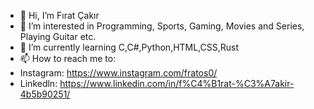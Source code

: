 - 👋 Hi, I’m Fırat Çakır
- 👀 I’m interested in Programming, Sports, Gaming, Movies and Series, Playing Guitar etc.
- 🌱 I’m currently learning C,C#,Python,HTML,CSS,Rust
- 📫 How to reach me to: 
- Instagram: https://www.instagram.com/fratos0/
- Linkedln: https://www.linkedin.com/in/f%C4%B1rat-%C3%A7akir-4b5b90251/
